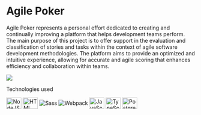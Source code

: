 # Agile Poker

Agile Poker represents a personal effort dedicated to creating and continually improving a platform that helps development teams perform. The main purpose of this project is to offer support in the evaluation and classification of stories and tasks within the context of agile software development methodologies. The platform aims to provide an optimized and intuitive experience, allowing for accurate and agile scoring that enhances efficiency and collaboration within teams.

<img src="https://badgen.net/badge/status/in-progress/ff9000">

Technologies used
<div style="display: inline_block">
  <img align="center" alt="NodeJS" height="30" width="40" src="https://cdn.jsdelivr.net/gh/devicons/devicon/icons/nodejs/nodejs-original.svg" />
  <img align="center" alt="HTML" height="30" width="40" src="https://cdn.jsdelivr.net/gh/devicons/devicon/icons/html5/html5-original.svg">
  <img align="center" alt="Sass" src="https://cdn.jsdelivr.net/gh/devicons/devicon/icons/sass/sass-original.svg" />
  <img align="center" alt="Webpack" src="https://cdn.jsdelivr.net/gh/devicons/devicon/icons/webpack/webpack-original.svg" />
  <img align="center" alt="JavaScript" height="30" width="40" src="https://cdn.jsdelivr.net/gh/devicons/devicon/icons/javascript/javascript-original.svg">
  <img align="center" alt="TypeScript" height="30" width="40" src="https://cdn.jsdelivr.net/gh/devicons/devicon/icons/typescript/typescript-original.svg">
  <img align="center" alt="PostgreSQL" height="30" width="40" src="https://cdn.jsdelivr.net/gh/devicons/devicon/icons/postgresql/postgresql-original.svg" />
</div>



